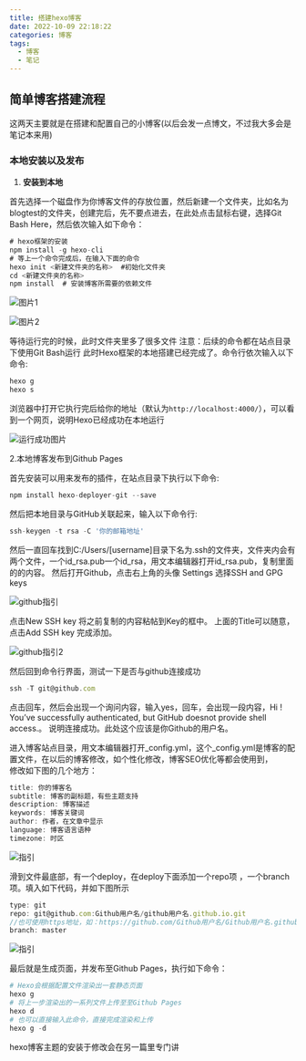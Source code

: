 ```yaml
---
title: 搭建hexo博客
date: 2022-10-09 22:18:22
categories: 博客
tags:
  - 博客
  - 笔记
---
```


## 简单博客搭建流程

这两天主要就是在搭建和配置自己的小博客(以后会发一点博文，不过我大多会是笔记本来用)

### 本地安装以及发布

1. **安装到本地**

首先选择一个磁盘作为你博客文件的存放位置，然后新建一个文件夹，比如名为blogtest的文件夹，创建完后，先不要点进去，在此处点击鼠标右键，选择Git Bash Here，然后依次输入如下命令：

```js
# hexo框架的安装
npm install -g hexo-cli
# 等上一个命令完成后，在输入下面的命令
hexo init <新建文件夹的名称>  #初始化文件夹
cd <新建文件夹的名称>
npm install  # 安装博客所需要的依赖文件
```

![图片1](https://crazyyuchi.github.io/2022/05/02/bo-ke-da-jian-mei-hua-ju-xi-ban-ben/38.jpg)

![图片2](https://crazyyuchi.github.io/2022/05/02/bo-ke-da-jian-mei-hua-ju-xi-ban-ben/39.jpg)

等待运行完的时候，此时文件夹里多了很多文件
注意：后续的命令都在站点目录下使用Git Bash运行
此时Hexo框架的本地搭建已经完成了。命令行依次输入以下命令:

```js
hexo g
hexo s
```

浏览器中打开它执行完后给你的地址（默认为`http://localhost:4000/`），可以看到一个网页，说明Hexo已经成功在本地运行

![运行成功图片](https://crazyyuchi.github.io/2022/05/02/bo-ke-da-jian-mei-hua-ju-xi-ban-ben/41.jpg)

2.本地博客发布到Github Pages

首先安装可以用来发布的插件，在站点目录下执行以下命令:

```js
npm install hexo-deployer-git --save
```

然后把本地目录与GitHub关联起来，输入以下命令行:

```js
ssh-keygen -t rsa -C '你的邮箱地址'
```

然后一直回车找到C:/Users/[username]目录下名为.ssh的文件夹，文件夹内会有两个文件，一个id_rsa.pub一个id_rsa，用文本编辑器打开id_rsa.pub，复制里面的的内容。 然后打开Github，点击右上角的头像 Settings 选择SSH and GPG keys

![github指引](https://crazyyuchi.github.io/2022/05/02/bo-ke-da-jian-mei-hua-ju-xi-ban-ben/42.jpg)

点击New SSH key 将之前复制的内容粘帖到Key的框中。 上面的Title可以随意，点击Add SSH key 完成添加。

![github指引2](https://crazyyuchi.github.io/2022/05/02/bo-ke-da-jian-mei-hua-ju-xi-ban-ben/43.jpg)

然后回到命令行界面，测试一下是否与github连接成功

```js
ssh -T git@github.com
```

点击回车，然后会出现一个询问内容，输入yes，回车，会出现一段内容，Hi ! You’ve successfully authenticated, but GitHub doesnot provide shell access.。 说明连接成功。此处这个应该是你Github的用户名。

进入博客站点目录，用文本编辑器打开_config.yml，这个_config.yml是博客的配置文件，在以后的博客修改，如个性化修改，博客SEO优化等都会使用到，  修改如下图的几个地方：

```js
title: 你的博客名
subtitle: 博客的副标题，有些主题支持
description: 博客描述
keywords: 博客关键词
author: 作者，在文章中显示
language: 博客语言语种   
timezone: 时区
```

![指引](https://crazyyuchi.github.io/2022/05/02/bo-ke-da-jian-mei-hua-ju-xi-ban-ben/44.jpg)

滑到文件最底部，有一个deploy，在deploy下面添加一个repo项 ，一个branch项。填入如下代码，并如下图所示

```js
type: git
repo: git@github.com:Github用户名/github用户名.github.io.git  
//也可使用https地址，如：https://github.com/Github用户名/Github用户名.github.io.git            
branch: master
```

![指引](https://crazyyuchi.github.io/2022/05/02/bo-ke-da-jian-mei-hua-ju-xi-ban-ben/45.jpg)

最后就是生成页面，并发布至Github Pages，执行如下命令：

```py
# Hexo会根据配置文件渲染出一套静态页面
hexo g
# 将上一步渲染出的一系列文件上传至至Github Pages
hexo d
# 也可以直接输入此命令，直接完成渲染和上传
hexo g -d
```

hexo博客主题的安装于修改会在另一篇里专门讲
